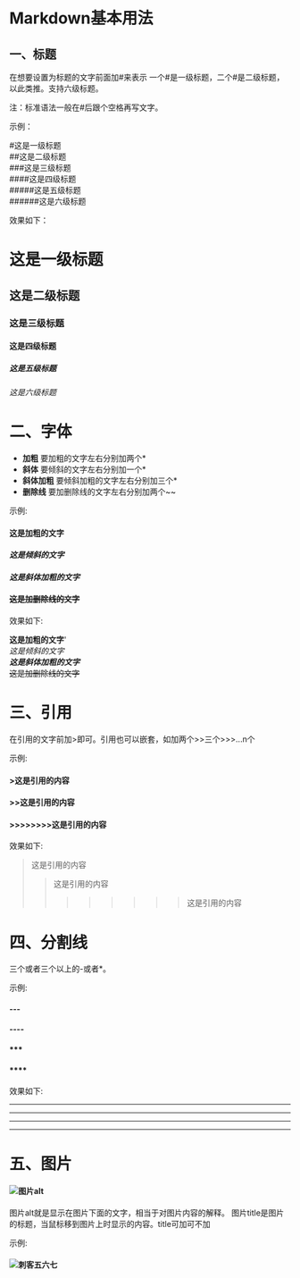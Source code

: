# Markdown基本用法

## 一、标题

在想要设置为标题的文字前面加#来表示
一个#是一级标题，二个#是二级标题，以此类推。支持六级标题。

注：标准语法一般在#后跟个空格再写文字。

示例：

#这是一级标题</br>
##这是二级标题</br>
###这是三级标题</br>
####这是四级标题</br>
#####这是五级标题</br>
######这是六级标题</br>

效果如下：

# 这是一级标题

## 这是二级标题

### 这是三级标题

#### 这是四级标题

##### 这是五级标题

###### 这是六级标题

# 二、字体

- **加粗**
要加粗的文字左右分别加两个*
- **斜体**
要倾斜的文字左右分别加一个*
- **斜体加粗**
要倾斜加粗的文字左右分别加三个*
- **删除线**
要加删除线的文字左右分别加两个~~

示例:

#### **这是加粗的文字**
#### *这是倾斜的文字*
#### ***这是斜体加粗的文字***
#### ~~这是加删除线的文字~~

效果如下:

**这是加粗的文字**'</br>
*这是倾斜的文字*</br>
***这是斜体加粗的文字***</br>
~~这是加删除线的文字~~</br>

# 三、引用

在引用的文字前加>即可。引用也可以嵌套，如加两个>>三个>>>...n个

示例:

#### >这是引用的内容
#### >>这是引用的内容
#### >>>>>>>>这是引用的内容

效果如下:
>这是引用的内容
>>这是引用的内容
>>>>>>>>这是引用的内容

# 四、分割线

三个或者三个以上的-或者*。

示例:

#### ---
#### ----
#### ***
#### ****

效果如下:

---
----
***
****

# 五、图片

#### ![图片alt](图片地址 "图片title")

图片alt就是显示在图片下面的文字，相当于对图片内容的解释。
图片title是图片的标题，当鼠标移到图片上时显示的内容。title可加可不加

示例:

#### ![刺客五六七](https://timgsa.baidu.com/timg?image&quality=80&size=b9999_10000&sec=1592123676388&di=58a210f003fa08c937f5225d520c1138&imgtype=0&src=http%3A%2F%2Ft7.baidu.com%2Fit%2Fu%3D246700920%2C2949765168%26fm%3D193)
